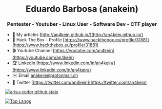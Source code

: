<h1 align="center">Eduardo Barbosa (anakein)</h1>
<h3 align="center">Pentester - Youtuber - Linux User - Software Dev - CTF player</h3>

- 📝 My articles [http://an4kein.github.io/](http://an4kein.github.io/)
- 🔋  Hack The Box - Profile [https://www.hackthebox.eu/profile/31881](https://www.hackthebox.eu/profile/31881)
- 🎬 Youtube Channel [https://youtube.com/an4kein](https://youtube.com/an4kein)
- 🏆 Linkedin [https://www.linkedin.com/in/an4kein/](https://www.linkedin.com/in/an4kein/)
- ✉️ Email anakein@protonmail.ch
- 📲 Twitter [https://twitter.com/an4kein](https://twitter.com/an4kein)


[![arisu-coder github stats](https://github-readme-stats.vercel.app/api?username=an4kein&theme=chartreuse-dark&show_icons=true&include_all_commits=true)](https://github.com/an4kein/)

[![Top Langs](https://github-readme-stats.vercel.app/api/top-langs/?username=an4kein&hide=javascript,html,php,css&langs_count=9&theme=chartreuse-dark&layout=compact)](https://github.com/an4kein/github-readme-stats)

<!--
**an4kein/an4kein** is a ✨ _special_ ✨ repository because its `README.md` (this file) appears on your GitHub profile.

Here are some ideas to get you started:

- 🔭 I’m currently working on ...
- 🌱 I’m currently learning ...
- 👯 I’m looking to collaborate on ...
- 🤔 I’m looking for help with ...
- 💬 Ask me about ...
- 📫 How to reach me: ...
- 😄 Pronouns: ...
- ⚡ Fun fact: ...
-->
